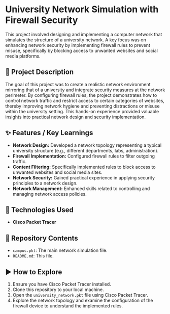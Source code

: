 # University Network Simulation with Firewall Security

This project involved designing and implementing a computer network that simulates the structure of a university network. A key focus was on enhancing network security by implementing firewall rules to prevent misuse, specifically by blocking access to unwanted websites and social media platforms.

## 🚀 Project Description

The goal of this project was to create a realistic network environment mirroring that of a university and integrate security measures at the network perimeter. By configuring firewall rules, the project demonstrates how to control network traffic and restrict access to certain categories of websites, thereby improving network hygiene and preventing distractions or misuse within the university setting. This hands-on experience provided valuable insights into practical network design and security implementation.

## ✨ Features / Key Learnings

* **Network Design:** Developed a network topology representing a typical university structure (e.g., different departments, labs, administration).
* **Firewall Implementation:** Configured firewall rules to filter outgoing traffic.
* **Content Filtering:** Specifically implemented rules to block access to unwanted websites and social media sites.
* **Network Security:** Gained practical experience in applying security principles to a network design.
* **Network Management:** Enhanced skills related to controlling and managing network access policies.

## 🔧 Technologies Used

* **Cisco Packet Tracer**

## 📁 Repository Contents
* `campus.pkt`: The main network simulation file.
* `README.md`: This file.

## ▶️ How to Explore
1.  Ensure you have Cisco Packet Tracer installed.
2.  Clone this repository to your local machine.
3.  Open the `university_network.pkt` file using Cisco Packet Tracer.
4.  Explore the network topology and examine the configuration of the firewall device to understand the implemented rules.
